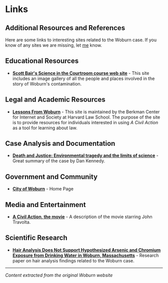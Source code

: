 # Links

## Additional Resources and References

Here are some links to interesting sites related to the Woburn case. If you know of any sites we are missing, let [me](mailto:njones@byu.edu) know.

## Educational Resources

- **[Scott Bair's Science in the Courtroom course web site](http://serc.carleton.edu/woburn/)** - This site includes an image gallery of all the people and places involved in the story of Woburn's contamination.

## Legal and Academic Resources

- **[Lessons From Woburn](http://cyber.law.harvard.edu/acivilaction/)** - This site is maintained by the Berkman Center for Internet and Society at Harvard Law School. The purpose of the site is to provide resources for individuals interested in using *A Civil Action* as a tool for learning about law.

## Case Analysis and Documentation

- **[Death and Justice: Environmental tragedy and the limits of science](http://home.comcast.net/~dkennedy56/woburn_trial.html)** - Great summary of the case by Dan Kennedy.

## Government and Community

- **[City of Woburn](http://www.ci.woburn.ma.us/)** - Home Page

## Media and Entertainment

- **[A Civil Action, the movie](http://www.imdb.com/title/tt0120633/)** - A description of the movie starring John Travolta.

## Scientific Research

- **[Hair Analysis Does Not Support Hypothesized Arsenic and Chromium Exposure from Drinking Water in Woburn, Massachusetts](http://ehpnet1.niehs.nih.gov/docs/1997/105-10/rogers.html)** - Research paper on hair analysis findings related to the Woburn case.

---

*Content extracted from the original Woburn website* 